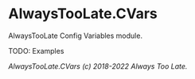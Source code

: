 # AlwaysTooLate.CVars
AlwaysTooLate Config Variables module.

TODO: Examples

*AlwaysTooLate.CVars (c) 2018-2022 Always Too Late.*